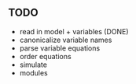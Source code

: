 TODO
----

- read in model + variables (DONE)
- canonicalize variable names
- parse variable equations
- order equations
- simulate
- modules
